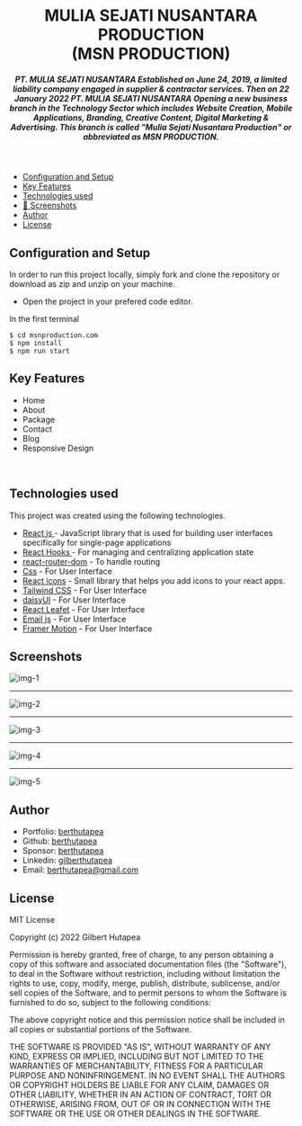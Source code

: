 <h1 align ="center" >MULIA SEJATI NUSANTARA PRODUCTION <br/>(MSN PRODUCTION)</h1>

<h5  align ="center"> 
PT. MULIA SEJATI NUSANTARA Established on June 24, 2019, a limited liability company engaged in supplier & contractor services. Then on 22 January 2022 PT. MULIA SEJATI NUSANTARA Opening a new business branch in the Technology Sector which includes Website Creation, Mobile Applications, Branding, Creative Content, Digital Marketing & Advertising. This branch is called "Mulia Sejati Nusantara Production" or abbreviated as MSN PRODUCTION.</h5>
<br/>

  * [Configuration and Setup](#configuration-and-setup)
  * [Key Features](#key-features)
  * [Technologies used](#technologies-used)
  * [📸 Screenshots](#screenshots)
  * [Author](#author)
  * [License](#license)

## Configuration and Setup

In order to run this project locally, simply fork and clone the repository or download as zip and unzip on your machine.

- Open the project in your prefered code editor.

In the first terminal

```
$ cd msnproduction.com
$ npm install 
$ npm run start
```

##  Key Features

- Home
- About
- Package
- Contact
- Blog
- Responsive Design

<br/>

##  Technologies used

This project was created using the following technologies.

- [React js ](https://www.npmjs.com/package/react) - JavaScript library that is used for building user interfaces specifically for single-page applications
- [React Hooks  ](https://reactjs.org/docs/hooks-intro.html) - For managing and centralizing application state
- [react-router-dom](https://www.npmjs.com/package/react-router-dom) - To handle routing
- [Css](https://developer.mozilla.org/en-US/docs/Web/CSS) - For User Interface
- [React icons](https://react-icons.github.io/react-icons/) -
 Small library that helps you add icons  to your react apps.
 - [Tailwind CSS](https://tailwindcss.com/) - For User Interface
 - [daisyUI](https://daisyui.com/docs/changelog/) - For User Interface
 - [React Leafet](https://react-leaflet.js.org/) - For User Interface
 - [Email js](https://www.emailjs.com/) - For User Interface
 - [Framer Motion](https://www.framer.com/motion/) - For User Interface

 ##  Screenshots 
 
![img-1](https://github.com/berthutapea/msnproduction.com/assets/111676859/99fbd0c0-1f92-4bb7-9802-367e997ee2c3)
---- -
![img-2](https://github.com/berthutapea/msnproduction.com/assets/111676859/28601988-b305-47c4-a2d3-6de2f590bf07)
--- - 
![img-3](https://github.com/berthutapea/msnproduction.com/assets/111676859/e642ebeb-6090-4825-af78-0ca62ae2482e)
--- - 
![img-4](https://github.com/berthutapea/msnproduction.com/assets/111676859/7e3ef8cf-6127-41be-86de-66f465d6dc3d)
--- - 
![img-5](https://github.com/berthutapea/msnproduction.com/assets/111676859/e1301e3f-0dbb-44c6-a0b6-d973087f6140)

## Author
- Portfolio: [berthutapea](https://berthutapea.vercel.app/)
- Github: [berthutapea](https://github.com/berthutapea)
- Sponsor: [berthutapea](https://saweria.co/berthutapea)
- Linkedin: [gilberthutapea](https://www.linkedin.com/in/gilberthutapea/)
- Email: [berthutapea@gmail.com](mailto:berthutapea@gmail.com)

## License

MIT License

Copyright (c) 2022 Gilbert Hutapea

Permission is hereby granted, free of charge, to any person obtaining a copy
of this software and associated documentation files (the "Software"), to deal
in the Software without restriction, including without limitation the rights
to use, copy, modify, merge, publish, distribute, sublicense, and/or sell
copies of the Software, and to permit persons to whom the Software is
furnished to do so, subject to the following conditions:

The above copyright notice and this permission notice shall be included in all
copies or substantial portions of the Software.

THE SOFTWARE IS PROVIDED "AS IS", WITHOUT WARRANTY OF ANY KIND, EXPRESS OR
IMPLIED, INCLUDING BUT NOT LIMITED TO THE WARRANTIES OF MERCHANTABILITY,
FITNESS FOR A PARTICULAR PURPOSE AND NONINFRINGEMENT. IN NO EVENT SHALL THE
AUTHORS OR COPYRIGHT HOLDERS BE LIABLE FOR ANY CLAIM, DAMAGES OR OTHER
LIABILITY, WHETHER IN AN ACTION OF CONTRACT, TORT OR OTHERWISE, ARISING FROM,
OUT OF OR IN CONNECTION WITH THE SOFTWARE OR THE USE OR OTHER DEALINGS IN THE
SOFTWARE.
